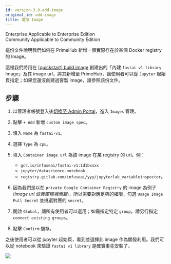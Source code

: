 ```yaml
---
id: version-3.0-add-image
original_id: add-image
title: 增加 Image
---
```

<div class="label-sect">
  <div class="ee-only tooltip">Enterprise
    <span class="tooltiptext">Applicable to Enterprise Edition</span>
  </div>
  <div class="ce-only tooltip">Community
    <span class="tooltiptext">Applicable to Community Edition</span>
  </div>
</div>

這份文件說明我們如何在 PrimeHub 新增一個實際存在於某個 Docker registry 的 Image。

這裡我們將用在 [[quickstart] build image](build-image) 創建出的「內建 `fastai v1 library` Image」及其 image url，將其新增至 PrimeHub，讓使用者可以從 `Jupyter` 起始頁指定；如果您還沒創建過客製 image，請參照該份文件。

## 步驟

1. 以管理者帳號登入後[切換至 Admin Portal](login-portal-admin)，進入 `Images` 管理。

2. 點擊 `+ Add` 新增 `custom image spec`。

3. 填入 `Name` 為 `fastai-v1`。

4. 選擇 `Type` 為 `cpu`。

5. 填入 `Container image url` 為該 image 在某 registry 的 url。例：
   + `gcr.io/infuseai/fastai-v1:1d1bxxxx`
   + `jupyter/datascience-notebook`
   + `registry.gitlab.com/infuseai/yyy/jupyterlab_variableinspector`。

6. 因為我們是以在 `private Google Container Registry` 的 image 為例子 (*image url 依實際環境而變*)，所以需要對應足夠的權限，勾選 `Usage Image Pull Secret` 並挑選對應的 `secret`。

7. 開啟 `Global`，讓所有使用者可以選用；如需指定特定 `group`，請另行指定 `connect existing groups`。

8. 點擊 `Confirm` 儲存。

之後使用者可以從 jupyter 起始頁，看到並選擇此 image 作為開發利用。我們可以從 notebook 來驗證 `fastai v1 library` 是確實事先安裝了。

![](assets/jup-fastai.png)
